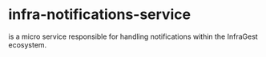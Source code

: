 # infra-notifications-service
is a micro service responsible for handling notifications within the InfraGest ecosystem.  
